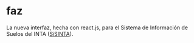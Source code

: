 # faz

La nueva interfaz, hecha con react.js, para el Sistema de Información de Suelos
del INTA ([SiSINTA](https://github.com/INTA-Suelos/SiSinta)).
